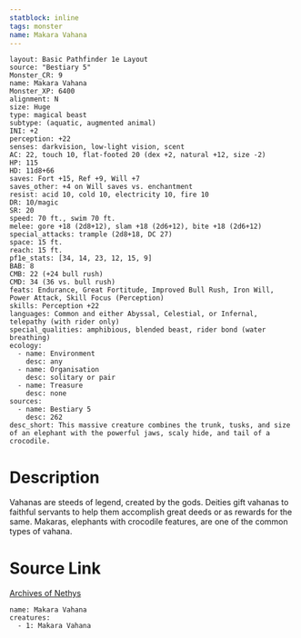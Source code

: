 ```yaml
---
statblock: inline
tags: monster
name: Makara Vahana
---
```

```statblock
layout: Basic Pathfinder 1e Layout
source: "Bestiary 5"
Monster_CR: 9
name: Makara Vahana
Monster_XP: 6400
alignment: N
size: Huge
type: magical beast
subtype: (aquatic, augmented animal)
INI: +2
perception: +22
senses: darkvision, low-light vision, scent
AC: 22, touch 10, flat-footed 20 (dex +2, natural +12, size -2)
HP: 115
HD: 11d8+66
saves: Fort +15, Ref +9, Will +7
saves_other: +4 on Will saves vs. enchantment
resist: acid 10, cold 10, electricity 10, fire 10
DR: 10/magic
SR: 20
speed: 70 ft., swim 70 ft.
melee: gore +18 (2d8+12), slam +18 (2d6+12), bite +18 (2d6+12)
special_attacks: trample (2d8+18, DC 27)
space: 15 ft.
reach: 15 ft.
pf1e_stats: [34, 14, 23, 12, 15, 9]
BAB: 8
CMB: 22 (+24 bull rush)
CMD: 34 (36 vs. bull rush)
feats: Endurance, Great Fortitude, Improved Bull Rush, Iron Will, Power Attack, Skill Focus (Perception)
skills: Perception +22
languages: Common and either Abyssal, Celestial, or Infernal, telepathy (with rider only)
special_qualities: amphibious, blended beast, rider bond (water breathing)
ecology:
  - name: Environment
    desc: any
  - name: Organisation
    desc: solitary or pair
  - name: Treasure
    desc: none
sources:
  - name: Bestiary 5
    desc: 262
desc_short: This massive creature combines the trunk, tusks, and size of an elephant with the powerful jaws, scaly hide, and tail of a crocodile.
```
# Description
Vahanas are steeds of legend, created by the gods. Deities gift vahanas to faithful servants to help them accomplish great deeds or as rewards for the same. Makaras, elephants with crocodile features, are one of the common types of vahana.
# Source Link
[Archives of Nethys](https://aonprd.com/MonsterDisplay.aspx?ItemName=Makara%20Vahana)
```encounter-table
name: Makara Vahana
creatures:
  - 1: Makara Vahana
```
